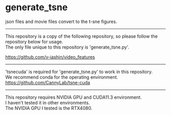 # generate_tsne
json files and movie files convert to the t-sne figures.  
***
This repository is a copy of the following repository, so please follow the repository below for usage.  
The only file unique to this repository is 'generate_tsne.py'.  

https://github.com/v-iashin/video_features  
***
'tsnecuda' is required for 'generate_tsne.py' to work in this repository.  
We recommend conda for the operating environment.  
https://github.com/CannyLab/tsne-cuda  
***
This repository requires NVIDIA GPU and CUDA11.3 environment.   
I haven't tested it in other environments.  
The NVIDIA GPU I tested is the RTX4080.  
